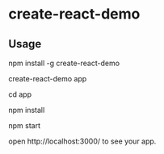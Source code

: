 # create-react-demo

## Usage

npm install -g create-react-demo

create-react-demo app

cd app

npm install

npm start

open http://localhost:3000/ to see your app.
